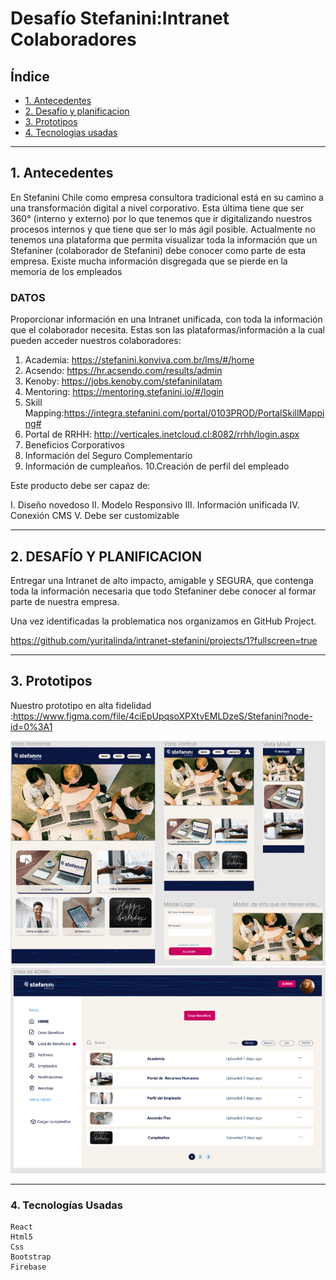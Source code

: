 # Desafío Stefanini:Intranet Colaboradores


## Índice

* [1. Antecedentes](#1-Antecedentes)
* [2. Desafío y planificacion](#2-Desafio)
* [3. Prototipos ](#3-Prototipos)
* [4. Tecnologias usadas](#4-Tecnologias_usadas)


***

## 1. Antecedentes

En Stefanini Chile como empresa consultora tradicional está en su camino a
una transformación digital a nivel corporativo. Esta última tiene que ser 360°
(interno y externo) por lo que tenemos que ir digitalizando nuestros procesos
internos y que tiene que ser lo más ágil posible.
Actualmente no tenemos una plataforma que permita visualizar toda la
información que un Stefaniner (colaborador de Stefanini) debe conocer como
parte de esta empresa. Existe mucha información disgregada que se pierde en
la memoria de los empleados

 
### DATOS

Proporcionar información en una Intranet unificada, con toda la información
que el colaborador necesita. Estas son las plataformas/información a la cual
pueden acceder nuestros colaboradores:
1. Academia: https://stefanini.konviva.com.br/lms/#/home
2. Acsendo: https://hr.acsendo.com/results/admin
3. Kenoby: https://jobs.kenoby.com/stefaninilatam
4. Mentoring: https://mentoring.stefanini.io/#/login
5. Skill Mapping:https://integra.stefanini.com/portal/0103PROD/PortalSkillMapping#
6. Portal de RRHH: http://verticales.inetcloud.cl:8082/rrhh/login.aspx
7. Beneficios Corporativos
8. Información del Seguro Complementario
9. Información de cumpleaños.
10.Creación de perfil del empleado

Este producto debe ser capaz de:

 I. Diseño novedoso
 II. Modelo Responsivo
 III. Información unificada
 IV. Conexión CMS
 V. Debe ser customizable

***

## 2. DESAFÍO Y PLANIFICACION

Entregar una Intranet de alto impacto, amigable y SEGURA, que contenga toda
la información necesaria que todo Stefaniner debe conocer al formar parte de
nuestra empresa.

Una vez identificadas la problematica nos organizamos en GitHub Project.

https://github.com/yuritalinda/intranet-stefanini/projects/1?fullscreen=true


 ***      
       
     

  ## 3. Prototipos

  Nuestro prototipo en alta fidelidad :https://www.figma.com/file/4ciEpUpqsoXPXtvEMLDzeS/Stefanini?node-id=0%3A1
  
  <img src="prototipo.PNG">

  <img src="prototipo admin.PNG">
  
  
  ***
  
   ### 4. Tecnologías Usadas
    
    React
    Html5
    Css
    Bootstrap
    Firebase
    
    





